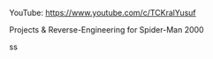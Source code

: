 YouTube: https://www.youtube.com/c/TCKralYusuf

Projects & Reverse-Engineering for Spider-Man 2000

ss

